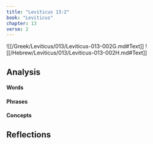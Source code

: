 ```yaml
---
title: "Leviticus 13:2"
book: "Leviticus"
chapter: 13
verse: 2
---
```

![[/Greek/Leviticus/013/Leviticus-013-002G.md#Text]]
![[/Hebrew/Leviticus/013/Leviticus-013-002H.md#Text]]

## Analysis

#### Words

#### Phrases

#### Concepts

## Reflections
